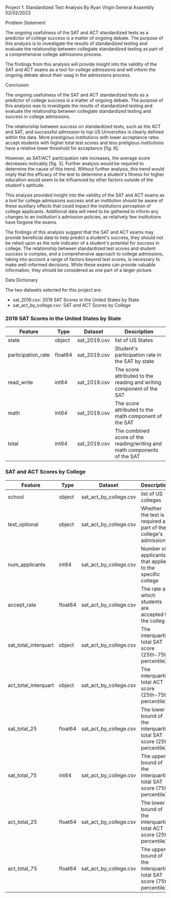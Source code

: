 Project 1: Standardized Test Analysis
By Ryan Virgin
General Assembly
02/02/2023

Problem Statement

The ongoing usefulness of the SAT and ACT standardized tests as a predictor of college success is a matter of ongoing debate. The purpose of this analysis is to investigate the results of standardized testing and evaluate the relationship between collegiate standardized testing as part of a comprehensive college admissions process.

The findings from this analysis will provide insight into the validity of the SAT and ACT exams as a tool for college admissions and will inform the ongoing debate about their usag in the admissions process.

Conclusion

The ongoing usefulness of the SAT and ACT standardized tests as a predictor of college success is a matter of ongoing debate. The purpose of this analysis was to investigate the results of standardized testing and evaluate the relationship between collegiate standardized testing and success in college admissions.

The relationship between success on standardized tests, such as the ACT and SAT, and successful admission to top US Universities is clearly defined within the data. More prestigious institutions with lower acceptance rates accept students with higher total test scores and less pretigious institutions have a relative lower threshold for acceptance [fig. 6].

However, as SAT/ACT participation rate increases, the average score decreases noticably [fig. 3]. Further analysis would be required to determine the cause of this trend. Without further analysis, this trend would imply that the efficacy of the test to determine a  student's fitness for higher education would seem to be influenced by other factors outside of the student's aptitude.

This analysis provided insight into the validity of the SAT and ACT exams as a tool for college admissions success and an institution should be aware of these auxillary effects that could impact the institutions perception of college applicants. Additional data will need to be gathered to inform any changes to an institution's admission policies, as relatively few institutions have forgone the exams.

The findings of this analysis suggest that the SAT and ACT exams may provide beneficial data to help predict a student's success, they should not be relied upon as the sole indicator of a student's potential for success in college. The relationship between standardized test scores and student success is complex, and a comprehensive approach to college admissions, taking into account a range of factors beyond test scores, is necessary to make well-informed decisions. While these exams can provide valuable information, they should be considered as one part of a larger picture.



Data Dictionary

The two datasets selected for this project are:

* sat_2019.csv: 2019 SAT Scores in the United States by State
* sat_act_by_college.csv: SAT and ACT Scores by College

### 2019 SAT Scores in the United States by State
|Feature|Type|Dataset|Description|
|---|---|---|---|
|state|object|sat_2019.csv|list of US States| 
|participation_rate |float64|sat_2019.csv|Student's participation rate in the SAT by state| 
|read_write|int64|sat_2019.csv|The score attributed to the reading and writing component of the SAT|
|math |int64|sat_2019.csv|The score attributed to the math component of the SAT| 
|total |int64|sat_2019.csv|The combined score of the reading/writing and math components of the SAT| 


### SAT and ACT Scores by College

|Feature|Type|Dataset|Description|
|---|---|---|---|
|school|object|sat_act_by_college.csv|list of US colleges| 
|test_optional|object|sat_act_by_college.csv|Whether the test is required as part of the college's admissions| 
|num_applicants|int64|sat_act_by_college.csv|Number of applicants that applied to the specific college|
|accept_rate|float64|sat_act_by_college.csv|The rate at which students are accepted to the colleg | 
|sat_total_interquart|object|sat_act_by_college.csv|The interquartile total SAT score (25th-75th percentile)|
|act_total_interquart|object|sat_act_by_college.csv|The interquartile total ACT score (25th-75th percentile)| 
|sat_total_25|float64|sat_act_by_college.csv|The lower bound of the interquartile total SAT score (25th percentile)| 
|sat_total_75 |int64|sat_act_by_college.csv|The upper bound of the interquartile total SAT score (75th percentile)|
|act_total_25 |float64|sat_act_by_college.csv|The lower bound of the interquartile total ACT score (25th percentile)| 
|act_total_75|float64|sat_act_by_college.csv|The upper bound of the interquartile total SAT score (75th percentile)| 
